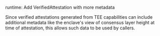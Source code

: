 runtime: Add VerifiedAttestation with more metadata

Since verified attestations generated from TEE capabilities can include
additional metadata like the enclave's view of consensus layer height at
time of attestation, this allows such data to be used by callers.
